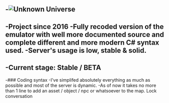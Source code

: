 -![Unknown Universe](https://github.com/S7KYuuki/NettyBase/blob/master/logo.png)
 -
 -Project since 2016
 -Fully recoded version of the emulator with well more documented source and complete different and more modern C# syntax used.
 -Server's usage is low, stable & solid.
 -
 -Current stage: Stable / BETA
 -
 -### Coding syntax
 -I've simplifed absolutely everything as much as possible and most of the server is dynamic.
 -As of now it takes no more than 1 line to add an asset / object / npc or whatsoever to the map.
 Lock conversation

